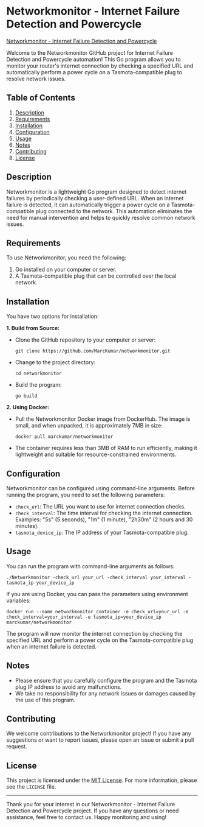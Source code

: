 # Networkmonitor - Internet Failure Detection and Powercycle

[Networkmonitor - Internet Failure Detection and Powercycle](https://hub.docker.com/r/marckumar/networkmonitor)

Welcome to the Networkmonitor GitHub project for Internet Failure Detection and Powercycle automation! This Go program allows you to monitor your router's internet connection by checking a specified URL and automatically perform a power cycle on a Tasmota-compatible plug to resolve network issues.

## Table of Contents

1. [Description](#description)
2. [Requirements](#requirements)
3. [Installation](#installation)
4. [Configuration](#configuration)
5. [Usage](#usage)
6. [Notes](#notes)
7. [Contributing](#contributing)
8. [License](#license)

## Description

Networkmonitor is a lightweight Go program designed to detect internet failures by periodically checking a user-defined URL. When an internet failure is detected, it can automatically trigger a power cycle on a Tasmota-compatible plug connected to the network. This automation eliminates the need for manual intervention and helps to quickly resolve common network issues.

## Requirements

To use Networkmonitor, you need the following:

1. Go installed on your computer or server.
2. A Tasmota-compatible plug that can be controlled over the local network.

## Installation

You have two options for installation:

**1. Build from Source:**

- Clone the GitHub repository to your computer or server:

  ```
  git clone https://github.com/MarcKumar/networkmonitor.git
  ```

- Change to the project directory:

  ```
  cd networkmonitor
  ```

- Build the program:

  ```
  go build
  ```

**2. Using Docker:**

- Pull the Networkmonitor Docker image from DockerHub. The image is small, and when unpacked, it is approximately 7MB in size:

  ```
  docker pull marckumar/networkmonitor
  ```

- The container requires less than 3MB of RAM to run efficiently, making it lightweight and suitable for resource-constrained environments.

## Configuration

Networkmonitor can be configured using command-line arguments. Before running the program, you need to set the following parameters:

- `check_url`: The URL you want to use for internet connection checks.
- `check_interval`: The time interval for checking the internet connection. Examples: "5s" (5 seconds), "1m" (1 minute), "2h30m" (2 hours and 30 minutes).
- `tasmota_device_ip`: The IP address of your Tasmota-compatible plug.

## Usage

You can run the program with command-line arguments as follows:

```
./Networkmonitor -check_url your_url -check_interval your_interval -tasmota_ip your_device_ip
```

If you are using Docker, you can pass the parameters using environment variables:

```
docker run --name networkmonitor_container -e check_url=your_url -e check_interval=your_interval -e tasmota_ip=your_device_ip marckumar/networkmonitor
```

The program will now monitor the internet connection by checking the specified URL and perform a power cycle on the Tasmota-compatible plug when an internet failure is detected.

## Notes

- Please ensure that you carefully configure the program and the Tasmota plug IP address to avoid any malfunctions.
- We take no responsibility for any network issues or damages caused by the use of this program.

## Contributing

We welcome contributions to the Networkmonitor project! If you have any suggestions or want to report issues, please open an issue or submit a pull request.

## License

This project is licensed under the [MIT License](https://github.com/MarcKumar/networkmonitor/blob/master/MIT_LICENSE.txt). For more information, please see the `LICENSE` file.

---

Thank you for your interest in our Networkmonitor - Internet Failure Detection and Powercycle project. If you have any questions or need assistance, feel free to contact us. Happy monitoring and using!
